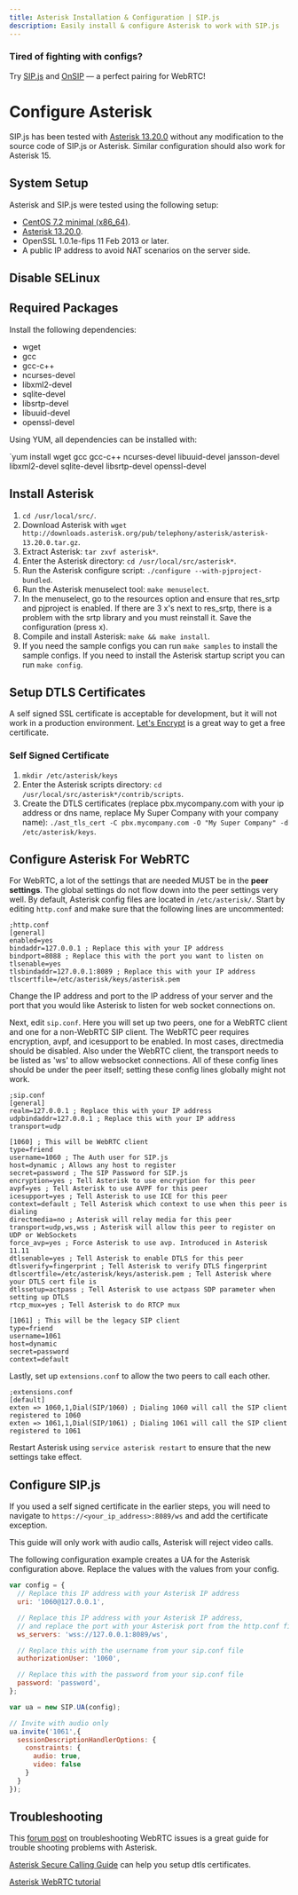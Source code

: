 ```yaml
---
title: Asterisk Installation & Configuration | SIP.js
description: Easily install & configure Asterisk to work with SIP.js
---
```


<section class="callout">
<h3>Tired of fighting with configs?</h3>
<p>Try <a href="/">SIP.js</a> and <a href="http://developer.onsip.com/">OnSIP</a> &mdash; a perfect pairing for WebRTC!</p>
</section>

# Configure Asterisk

SIP.js has been tested with [Asterisk 13.20.0](http://downloads.asterisk.org/pub/telephony/asterisk/releases/asterisk-13.20.0.tar.gz) without any modification to the source code of SIP.js or Asterisk. Similar configuration should also work for Asterisk 15.

## System Setup

Asterisk and SIP.js were tested using the following setup:

* [CentOS 7.2 minimal (x86_64)](http://isoredirect.centos.org/centos/7/isos/x86_64/).
* [Asterisk 13.20.0](http://downloads.asterisk.org/pub/telephony/asterisk/releases/asterisk-13.20.0.tar.gz).
* OpenSSL 1.0.1e-fips 11 Feb 2013 or later.
* A public IP address to avoid NAT scenarios on the server side.

## Disable SELinux

## Required Packages

Install the following dependencies:

* wget
* gcc
* gcc-c++
* ncurses-devel
* libxml2-devel
* sqlite-devel
* libsrtp-devel
* libuuid-devel
* openssl-devel

Using YUM, all dependencies can be installed with:

`yum install wget gcc gcc-c++ ncurses-devel libuuid-devel jansson-devel libxml2-devel sqlite-devel libsrtp-devel openssl-devel

## Install Asterisk

1. `cd /usr/local/src/`.
2. Download Asterisk with `wget http://downloads.asterisk.org/pub/telephony/asterisk/asterisk-13.20.0.tar.gz`.
3. Extract Asterisk: `tar zxvf asterisk*`.
4. Enter the Asterisk directory: `cd /usr/local/src/asterisk*`.
5. Run the Asterisk configure script: `./configure --with-pjproject-bundled`.
6. Run the Asterisk menuselect tool: `make menuselect`.
7. In the menuselect, go to the resources option and ensure that res_srtp and pjproject is enabled. If there are 3 x's next to res_srtp, there is a problem with the srtp library and you must reinstall it. Save the configuration (press x).
8. Compile and install Asterisk: `make && make install`.
9. If you need the sample configs you can run `make samples` to install the sample configs. If you need to install the Asterisk startup script you can run `make config`.

## Setup DTLS Certificates

A self signed SSL certificate is acceptable for development, but it will not work in a production environment. [Let's Encrypt](https://letsencrypt.org/) is a great way to get a free certificate.  

### Self Signed Certificate

1. `mkdir /etc/asterisk/keys`
2. Enter the Asterisk scripts directory: `cd /usr/local/src/asterisk*/contrib/scripts`.
3. Create the DTLS certificates (replace pbx.mycompany.com with your ip address or dns name, replace My Super Company with your company name): `./ast_tls_cert -C pbx.mycompany.com -O "My Super Company" -d /etc/asterisk/keys`.

## Configure Asterisk For WebRTC

For WebRTC, a lot of the settings that are needed MUST be in the **peer settings**. The global settings do not flow down into the peer settings very well.
By default, Asterisk config files are located in `/etc/asterisk/`.
Start by editing `http.conf` and make sure that the following lines are uncommented:

~~~ text
;http.conf
[general]
enabled=yes
bindaddr=127.0.0.1 ; Replace this with your IP address
bindport=8088 ; Replace this with the port you want to listen on
tlsenable=yes
tlsbindaddr=127.0.0.1:8089 ; Replace this with your IP address
tlscertfile=/etc/asterisk/keys/asterisk.pem
~~~

Change the IP address and port to the IP address of your server and the port that you would like Asterisk to listen for web socket connections on.

Next, edit `sip.conf`. Here you will set up two peers, one for a WebRTC client and one for a non-WebRTC SIP client. The WebRTC peer requires encryption, avpf, and icesupport to be enabled. In most cases, directmedia should be disabled. Also under the WebRTC client, the transport needs to be listed as 'ws' to allow websocket connections. All of these config lines should be under the peer itself; setting these config lines globally might not work.

~~~ text
;sip.conf
[general]
realm=127.0.0.1 ; Replace this with your IP address
udpbindaddr=127.0.0.1 ; Replace this with your IP address
transport=udp

[1060] ; This will be WebRTC client
type=friend
username=1060 ; The Auth user for SIP.js
host=dynamic ; Allows any host to register
secret=password ; The SIP Password for SIP.js
encryption=yes ; Tell Asterisk to use encryption for this peer
avpf=yes ; Tell Asterisk to use AVPF for this peer
icesupport=yes ; Tell Asterisk to use ICE for this peer
context=default ; Tell Asterisk which context to use when this peer is dialing
directmedia=no ; Asterisk will relay media for this peer
transport=udp,ws,wss ; Asterisk will allow this peer to register on UDP or WebSockets
force_avp=yes ; Force Asterisk to use avp. Introduced in Asterisk 11.11
dtlsenable=yes ; Tell Asterisk to enable DTLS for this peer
dtlsverify=fingerprint ; Tell Asterisk to verify DTLS fingerprint
dtlscertfile=/etc/asterisk/keys/asterisk.pem ; Tell Asterisk where your DTLS cert file is
dtlssetup=actpass ; Tell Asterisk to use actpass SDP parameter when setting up DTLS
rtcp_mux=yes ; Tell Asterisk to do RTCP mux

[1061] ; This will be the legacy SIP client
type=friend
username=1061
host=dynamic
secret=password
context=default
~~~

Lastly, set up `extensions.conf` to allow the two peers to call each other.

~~~ text
;extensions.conf
[default]
exten => 1060,1,Dial(SIP/1060) ; Dialing 1060 will call the SIP client registered to 1060
exten => 1061,1,Dial(SIP/1061) ; Dialing 1061 will call the SIP client registered to 1061
~~~

Restart Asterisk using `service asterisk restart` to ensure that the new settings take effect.

## Configure SIP.js

If you used a self signed certificate in the earlier steps, you will need to navigate to `https://<your_ip_address>:8089/ws` and add the certificate exception.

This guide will only work with audio calls, Asterisk will reject video calls.

The following configuration example creates a UA for the Asterisk configuration above. Replace the values with the values from your config.

~~~ javascript
var config = {
  // Replace this IP address with your Asterisk IP address
  uri: '1060@127.0.0.1',

  // Replace this IP address with your Asterisk IP address,
  // and replace the port with your Asterisk port from the http.conf file
  ws_servers: 'wss://127.0.0.1:8089/ws',

  // Replace this with the username from your sip.conf file
  authorizationUser: '1060',

  // Replace this with the password from your sip.conf file
  password: 'password',
};

var ua = new SIP.UA(config);

// Invite with audio only
ua.invite('1061',{
  sessionDescriptionHandlerOptions: {
    constraints: {
      audio: true,
      video: false
    }
  }
});
~~~

## Troubleshooting

This [forum post](http://forums.digium.com/viewtopic.php?f=1&t=90167&sid=66fdf8cc4be5d955ba584e989a23442f) on troubleshooting WebRTC issues is a great guide for trouble shooting problems with Asterisk.

[Asterisk Secure Calling Guide](https://wiki.asterisk.org/wiki/display/AST/Secure+Calling+Tutorial) can help you setup dtls certificates.

[Asterisk WebRTC tutorial](https://wiki.asterisk.org/wiki/display/AST/WebRTC+tutorial+using+SIPML5)

